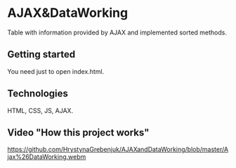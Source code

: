 # AJAX&DataWorking
Table with information provided by AJAX and implemented sorted methods.
## Getting started
You need just to open index.html.
## Technologies
HTML, CSS, JS, AJAX.
## Video "How this project works"
https://github.com/HrystynaGrebenjuk/AJAXandDataWorking/blob/master/Ajax%26DataWorking.webm

